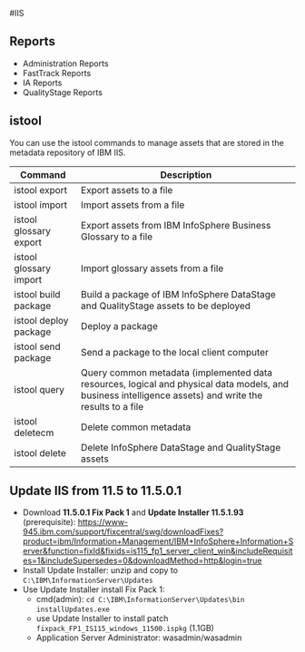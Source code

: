 #IIS
## Reports
* Administration Reports
* FastTrack Reports
* IA Reports
* QualityStage Reports

## istool
You can use the istool commands to manage assets that are stored in the metadata repository of IBM IIS. 

Command                | Description  
-----------------------|-------------  
istool export          | Export assets to a file
istool import          | Import assets from a file
istool glossary export | Export assets from IBM InfoSphere Business Glossary to a file
istool glossary import | Import glossary assets from a file
istool build package   | Build a package of IBM InfoSphere DataStage and QualityStage assets to be deployed
istool deploy package  | Deploy a package
istool send package    | Send a package to the local client computer
istool query           | Query common metadata (implemented data resources, logical and physical data models, and business intelligence assets) and write the results to a file
istool deletecm        | Delete common metadata
istool delete          | Delete InfoSphere DataStage and QualityStage assets

## Update IIS from 11.5 to 11.5.0.1
* Download **11.5.0.1 Fix Pack 1** and **Update Installer 11.5.1.93** (prerequisite): https://www-945.ibm.com/support/fixcentral/swg/downloadFixes?product=ibm/Information+Management/IBM+InfoSphere+Information+Server&function=fixId&fixids=is115_fp1_server_client_win&includeRequisites=1&includeSupersedes=0&downloadMethod=http&login=true
* Install Update Installer: unzip and copy to `C:\IBM\InformationServer\Updates`
* Use Update Installer install Fix Pack 1: 
  - cmd(admin): `cd C:\IBM\InformationServer\Updates\bin` `installUpdates.exe` 
  - use Update Installer to install patch `fixpack_FP1_IS115_windows_11500.ispkg` (1.1GB)
  - Application Server Administrator: wasadmin/wasadmin
